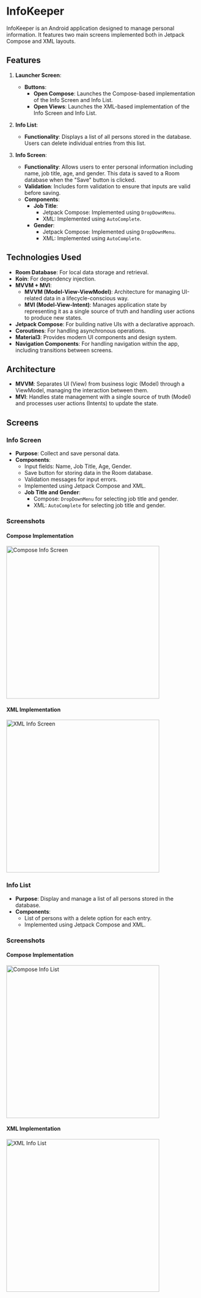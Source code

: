 # InfoKeeper

InfoKeeper is an Android application designed to manage personal information. It features two main screens implemented both in Jetpack Compose and XML layouts.

## Features

1. **Launcher Screen**:
   - **Buttons**:
     - **Open Compose**: Launches the Compose-based implementation of the Info Screen and Info List.
     - **Open Views**: Launches the XML-based implementation of the Info Screen and Info List.

2. **Info List**:
   - **Functionality**: Displays a list of all persons stored in the database. Users can delete individual entries from this list.

3. **Info Screen**:
   - **Functionality**: Allows users to enter personal information including name, job title, age, and gender. This data is saved to a Room database when the "Save" button is clicked.
   - **Validation**: Includes form validation to ensure that inputs are valid before saving.
   - **Components**:
     - **Job Title**: 
       - Jetpack Compose: Implemented using `DropDownMenu`.
       - XML: Implemented using `AutoComplete`.
     - **Gender**:
       - Jetpack Compose: Implemented using `DropDownMenu`.
       - XML: Implemented using `AutoComplete`.

## Technologies Used

- **Room Database**: For local data storage and retrieval.
- **Koin**: For dependency injection.
- **MVVM + MVI**: 
  - **MVVM (Model-View-ViewModel)**: Architecture for managing UI-related data in a lifecycle-conscious way.
  - **MVI (Model-View-Intent)**: Manages application state by representing it as a single source of truth and handling user actions to produce new states.
- **Jetpack Compose**: For building native UIs with a declarative approach.
- **Coroutines**: For handling asynchronous operations.
- **Material3**: Provides modern UI components and design system.
- **Navigation Components**: For handling navigation within the app, including transitions between screens.

## Architecture

- **MVVM**: Separates UI (View) from business logic (Model) through a ViewModel, managing the interaction between them.
- **MVI**: Handles state management with a single source of truth (Model) and processes user actions (Intents) to update the state.

## Screens

### Info Screen

- **Purpose**: Collect and save personal data.
- **Components**:
  - Input fields: Name, Job Title, Age, Gender.
  - Save button for storing data in the Room database.
  - Validation messages for input errors.
  - Implemented using Jetpack Compose and XML.
  - **Job Title and Gender**:
    - Compose: `DropDownMenu` for selecting job title and gender.
    - XML: `AutoComplete` for selecting job title and gender.

### Screenshots

#### Compose Implementation
<img src="https://drive.google.com/uc?export=view&id=1BgLPZRWCnhx1NGnq_GQVxEXu1NxKpGqf" width="400" alt="Compose Info Screen">

#### XML Implementation
<img src="https://drive.google.com/uc?export=view&id=1Bhxr1rTTgAOAWeycWuxLrDq1bCFq58KF" width="400" alt="XML Info Screen">

### Info List

- **Purpose**: Display and manage a list of all persons stored in the database.
- **Components**:
  - List of persons with a delete option for each entry.
  - Implemented using Jetpack Compose and XML.

### Screenshots

#### Compose Implementation
<img src="https://drive.google.com/uc?export=view&id=1Bfd07NJesNtK6jFfGG0Dajvi2y6a3n3R" width="400" alt="Compose Info List">

#### XML Implementation
<img src="https://drive.google.com/uc?export=view&id=1BjLhfXR_-5bgFiRZ4Q-o0TNFvKPKVZUa" width="400" alt="XML Info List">
